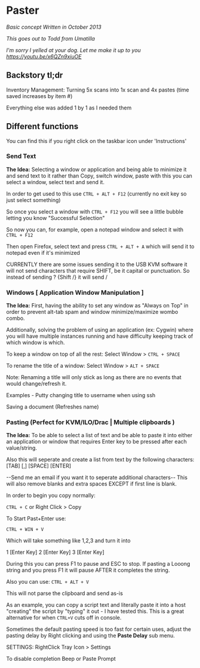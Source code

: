 # Paster
*Basic concept Written in October 2013*

*This goes out to Todd from Umatilla*

*I'm sorry I yelled at your dog. Let me make it up to you https://youtu.be/x6QZn9xiuOE*

## Backstory tl;dr
Inventory Management: Turning 5x scans into 1x scan and 4x pastes (time saved increases by item #)

Everything else was added 1 by 1 as I needed them

## Different functions
You can find this if you right click on the taskbar icon under 'Instructions'


### Send Text
**The Idea:**
Selecting a window or application and being able to minimize it
and send text to it rather than Copy, switch window, paste
with this you can select a window, select text and send it.

In order to get used to this use `CTRL + ALT + F12`
(currently no exit key so just select something)

So once you select a window with `CTRL + F12` you will see
a little bubble letting you know "Successful Selection"

So now you can, for example, open a notepad window and 
select it with `CTRL + F12`

Then open Firefox, select text and press `CTRL + ALT + A`
which will send it to notepad even if it's minimized

CURRENTLY there are some issues sending it to the USB KVM software
it will not send characters that require SHIFT, be it capital or
punctuation. So instead of sending ? {Shift /} it will send /

### Windows [ Application Window Manipulation ]
**The Idea:**
First, having the ability to set any window as
"Always on Top" in order to prevent alt-tab spam
and window minimize/maximize wombo combo.

Additionally, solving the problem of using an
application (ex: Cygwin) where you will have
multiple instances running and have difficulty
keeping track of which window is which.

To keep a window on top of all the rest:
Select Window > `CTRL + SPACE`

To rename the title of a window:
Select Window > `ALT + SPACE`

Note:
Renaming a title will only stick as long as
there are no events that would change/refresh it.

Examples -
Putty changing title to username when using ssh

Saving a document (Refreshes name)

### Pasting (Perfect for KVM/ILO/Drac | Multiple clipboards )
**The Idea:**
To be able to select a list of text and be able to paste it
into either an application or window that requires Enter key to be pressed
after each value/string. 

Also this will seperate and create a list from 
text by the following characters:[TAB] [,] [SPACE] [ENTER]

--Send me an email if you want it to seperate additional characters--
This will also remove blanks and extra spaces EXCEPT if first line is blank.

In order to begin you copy normally:

`CTRL + C` or Right Click > Copy

To Start Past+Enter use:

`CTRL + WIN + V`

Which will take something like 1,2,3 and turn it into

1 [Enter Key]
2 [Enter Key]
3 [Enter Key]

During this you can press F1 to pause and ESC to stop. If pasting a Looong 
string and you press F1 it will pause AFTER it completes the string.

Also you can use:  `CTRL + ALT + V`

This will not parse the clipboard and send as-is

As an example, you can copy a script text and literally paste it into
a host "creating" the script by "typing" it out - I have tested this.
This is a great alternative for when `CTRL+V` cuts off in console.

Sometimes the default pasting speed is too fast for certain
uses, adjust the pasting delay by Right clicking and using the 
**Paste Delay** sub menu.

SETTINGS: RightClick Tray Icon > Settings 

To disable completion Beep or Paste Prompt
